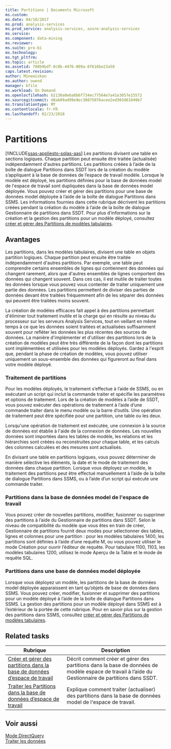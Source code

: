 ```yaml
---
title: Partitions | Documents Microsoft
ms.custom: 
ms.date: 04/10/2017
ms.prod: analysis-services
ms.prod_service: analysis-services, azure-analysis-services
ms.service: 
ms.component: data-mining
ms.reviewer: 
ms.suite: pro-bi
ms.technology: 
ms.tgt_pltfrm: 
ms.topic: article
ms.assetid: 708b9bdf-8c0b-4476-809a-8f616be23a58
caps.latest.revision: 
author: Minewiskan
ms.author: owend
manager: kfile
ms.workload: On Demand
ms.openlocfilehash: b2130a0e6a8b6f734ec77564e7a41e3057e15572
ms.sourcegitcommit: d8ab09ad99e9ec30875076acee2ed303d61049b7
ms.translationtype: MT
ms.contentlocale: fr-FR
ms.lasthandoff: 02/23/2018
---
```

# <a name="partitions"></a>Partitions
[!INCLUDE[ssas-appliesto-sqlas-aas](../../includes/ssas-appliesto-sqlas-aas.md)]
Les partitions divisent une table en sections logiques. Chaque partition peut ensuite être traitée (actualisée) indépendamment d'autres partitions. Les partitions créées à l’aide de la boîte de dialogue Partitions dans SSDT lors de la création du modèle s’appliquent à la base de données de l’espace de travail modèle. Lorsque le modèle est déployé, les partitions définies pour la base de données model de l'espace de travail sont dupliquées dans la base de données model déployée. Vous pouvez créer et gérer des partitions pour une base de données model déployée à l’aide de la boîte de dialogue Partitions dans SSMS.  Les informations fournies dans cette rubrique décrivent les partitions créées pendant la création du modèle à l’aide de la boîte de dialogue Gestionnaire de partitions dans SSDT. Pour plus d’informations sur la création et la gestion des partitions pour un modèle déployé, consultez [créer et gérer des Partitions de modèles tabulaires](../../analysis-services/tabular-models/create-and-manage-tabular-model-partitions-ssas-tabular.md).  
  
##  <a name="bkmk_benefits"></a> Avantages  
 Les partitions, dans les modèles tabulaires, divisent une table en objets partition logiques. Chaque partition peut ensuite être traitée indépendamment d'autres partitions. Par exemple, une table peut comprendre certains ensembles de lignes qui contiennent des données qui changent rarement, alors que d'autres ensembles de lignes comportent des données qui changent souvent. Dans ces cas, il est inutile de traiter toutes les données lorsque vous pouvez vous contenter de traiter uniquement une partie des données. Les partitions permettent de diviser des parties de données devant être traitées fréquemment afin de les séparer des données qui peuvent être traitées moins souvent.  
  
 La création de modèles efficaces fait appel à des partitions permettant d'éliminer tout traitement inutile et la charge qui en résulte au niveau du processeur sur les serveurs Analysis Services, tout en veillant en même temps à ce que les données soient traitées et actualisées suffisamment souvent pour refléter les données les plus récentes des sources de données. La manière d'implémenter et d'utiliser des partitions lors de la création de modèles peut être très différente de la façon dont les partitions sont implémentées et utilisées pour les modèles déployés. Gardez à l'esprit que, pendant la phase de création de modèles, vous pouvez utiliser uniquement un sous-ensemble des données qui figureront au final dans votre modèle déployé.  
  
### <a name="processing-partitions"></a>Traitement de partitions  
 Pour les modèles déployés, le traitement s’effectue à l’aide de SSMS, ou en exécutant un script qui inclut la commande traiter et spécifie les paramètres et options de traitement. Lors de la création de modèles à l’aide de SSDT, vous pouvez exécuter des opérations de traitement à l’aide d’une commande traiter dans le menu modèle ou la barre d’outils. Une opération de traitement peut être spécifiée pour une partition, une table ou les deux.  
  
 Lorsqu'une opération de traitement est exécutée, une connexion à la source de données est établie à l'aide de la connexion de données. Les nouvelles données sont importées dans les tables de modèle, les relations et les hiérarchies sont créées ou reconstruites pour chaque table, et les calculs des colonnes calculées et des mesures sont actualisés.  
  
 En divisant une table en partitions logiques, vous pouvez déterminer de manière sélective les éléments, la date et le mode de traitement des données dans chaque partition. Lorsque vous déployez un modèle, le traitement des partitions peut être effectué manuellement à l’aide de la boîte de dialogue Partitions dans SSMS, ou à l’aide d’un script qui exécute une commande traiter.  
  
### <a name="partitions-in-the-model-workspace-database"></a>Partitions dans la base de données model de l'espace de travail  
 Vous pouvez créer de nouvelles partitions, modifier, fusionner ou supprimer des partitions à l’aide du Gestionnaire de partitions dans SSDT. Selon le niveau de compatibilité du modèle que vous êtes en train de créer, Gestionnaire de partitions fournit deux modes pour sélectionner des tables, lignes et colonnes pour une partition : pour les modèles tabulaires 1400, les partitions sont définies à l’aide d’une requête M, ou vous pouvez utiliser le mode Création pour ouvrir l’éditeur de requête. Pour tabulaire 1100, 1103, les modèles tabulaires 1200, utilisez le mode Aperçu de la Table et le mode de requête SQL. 
  
### <a name="partitions-in-a-deployed-model-database"></a>Partitions dans une base de données model déployée  
 Lorsque vous déployez un modèle, les partitions de la base de données model déployée apparaissent en tant qu’objets de base de données dans SSMS. Vous pouvez créer, modifier, fusionner et supprimer des partitions pour un modèle déployé à l’aide de la boîte de dialogue Partitions dans SSMS. La gestion des partitions pour un modèle déployé dans SSMS est à l’extérieur de la portée de cette rubrique. Pour en savoir plus sur la gestion des partitions dans SSMS, consultez [créer et gérer des Partitions de modèles tabulaires](../../analysis-services/tabular-models/create-and-manage-tabular-model-partitions-ssas-tabular.md).  
  
##  <a name="bkmk_related_tasks"></a> Related tasks  
  
|Rubrique| Description|  
|-----------|-----------------|  
|[Créer et gérer des partitions dans la base de données d’espace de travail](../../analysis-services/tabular-models/create-and-manage-partitions-in-the-workspace-database-ssas-tabular.md)|Décrit comment créer et gérer des partitions dans la base de données de modèle espace de travail à l’aide du Gestionnaire de partitions dans SSDT.|  
|[Traiter les Partitions dans la base de données d’espace de travail](../../analysis-services/tabular-models/process-partitions-in-the-workspace-databse-ssas-tabular.md)|Explique comment traiter (actualiser) des partitions dans la base de données model de l'espace de travail.|  
  
## <a name="see-also"></a>Voir aussi  
 [Mode DirectQuery](../../analysis-services/tabular-models/directquery-mode-ssas-tabular.md)   
 [Traiter les données](../../analysis-services/tabular-models/process-data-ssas-tabular.md)  
  
  
